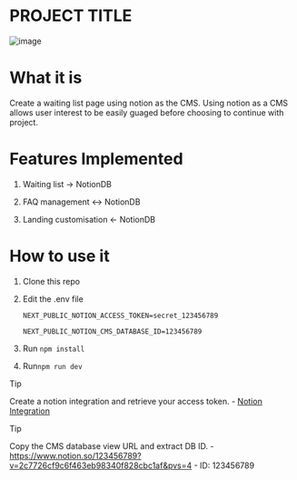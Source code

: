 # PROJECT TITLE

![image](src="https://github.com/ssutl/notion-waitlist/assets/76885270/009a63b8-e1c9-4f51-adb6-ae4fdc71529c")



# What it is
Create a waiting list page using notion as the CMS. Using notion as a CMS allows user interest to be easily guaged
before choosing to continue with project.

# Features Implemented

1. Waiting list -> NotionDB

2. FAQ management <-> NotionDB

3. Landing customisation <- NotionDB

# How to use it
	
1. Clone this repo

2. Edit the .env file 
	```
	NEXT_PUBLIC_NOTION_ACCESS_TOKEN=secret_123456789
	
	NEXT_PUBLIC_NOTION_CMS_DATABASE_ID=123456789
	```
3. Run `npm install`

4. Run`npm run dev`

> [!TIP]
> Create a notion integration and retrieve your access token.
	- [Notion Integration](https://developers.notion.com/docs/create-a-notion-integration)

> [!TIP]
> Copy the CMS database view URL and extract DB ID.
	- https://www.notion.so/123456789?v=2c7726cf9c6f463eb98340f828cbc1af&pvs=4
	- ID: 123456789
